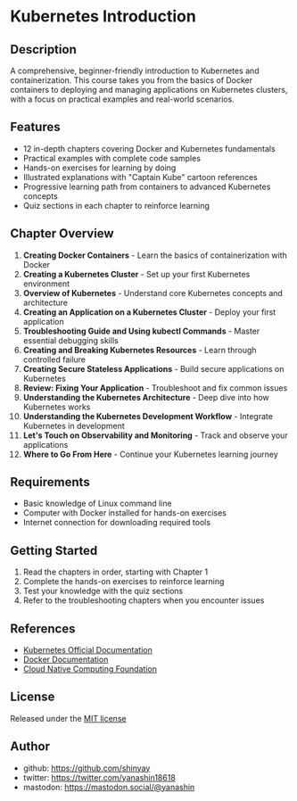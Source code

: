 # Kubernetes Introduction

## Description

A comprehensive, beginner-friendly introduction to Kubernetes and containerization. This course takes you from the basics of Docker containers to deploying and managing applications on Kubernetes clusters, with a focus on practical examples and real-world scenarios.

## Features

- 12 in-depth chapters covering Docker and Kubernetes fundamentals
- Practical examples with complete code samples
- Hands-on exercises for learning by doing
- Illustrated explanations with "Captain Kube" cartoon references
- Progressive learning path from containers to advanced Kubernetes concepts
- Quiz sections in each chapter to reinforce learning

## Chapter Overview

1. **Creating Docker Containers** - Learn the basics of containerization with Docker
2. **Creating a Kubernetes Cluster** - Set up your first Kubernetes environment
3. **Overview of Kubernetes** - Understand core Kubernetes concepts and architecture
4. **Creating an Application on a Kubernetes Cluster** - Deploy your first application
5. **Troubleshooting Guide and Using kubectl Commands** - Master essential debugging skills
6. **Creating and Breaking Kubernetes Resources** - Learn through controlled failure
7. **Creating Secure Stateless Applications** - Build secure applications on Kubernetes
8. **Review: Fixing Your Application** - Troubleshoot and fix common issues
9. **Understanding the Kubernetes Architecture** - Deep dive into how Kubernetes works
10. **Understanding the Kubernetes Development Workflow** - Integrate Kubernetes in development
11. **Let's Touch on Observability and Monitoring** - Track and observe your applications
12. **Where to Go From Here** - Continue your Kubernetes learning journey

## Requirements

- Basic knowledge of Linux command line
- Computer with Docker installed for hands-on exercises
- Internet connection for downloading required tools

## Getting Started

1. Read the chapters in order, starting with Chapter 1
2. Complete the hands-on exercises to reinforce learning
3. Test your knowledge with the quiz sections
4. Refer to the troubleshooting chapters when you encounter issues

## References

- [Kubernetes Official Documentation](https://kubernetes.io/docs/)
- [Docker Documentation](https://docs.docker.com/)
- [Cloud Native Computing Foundation](https://www.cncf.io/)

## License

Released under the [MIT license](https://gist.githubusercontent.com/shinyay/56e54ee4c0e22db8211e05e70a63247e/raw/f3ac65a05ed8c8ea70b653875ccac0c6dbc10ba1/LICENSE)

## Author

- github: <https://github.com/shinyay>
- twitter: <https://twitter.com/yanashin18618>
- mastodon: <https://mastodon.social/@yanashin>
